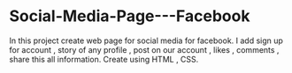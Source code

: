 # Social-Media-Page---Facebook
In this project create web page for social media for facebook. I add sign up for account , story of any profile , post on our account , likes , comments , share  this all information. Create using HTML , CSS.
